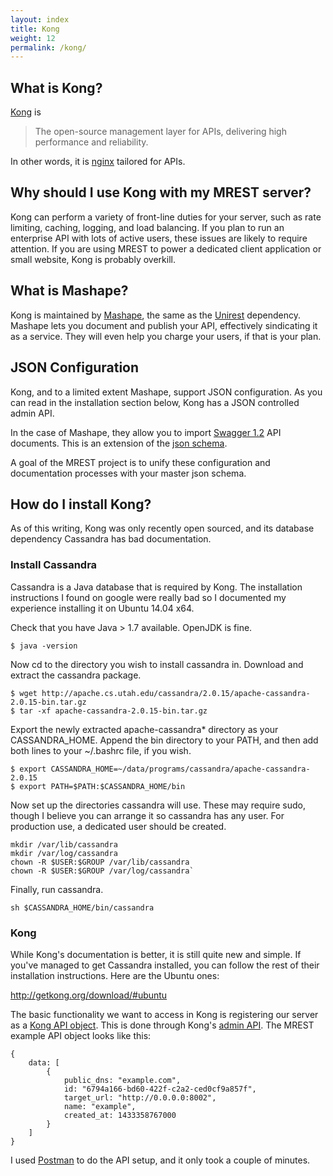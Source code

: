 ```yaml
---
layout: index
title: Kong
weight: 12
permalink: /kong/
---
```


## What is Kong?
[Kong](http://getkong.org/) is

> The open-source management layer for APIs,
> delivering high performance and reliability.

In other words, it is [nginx](http://wiki.nginx.org/Main) tailored for APIs.

## Why should I use Kong with my MREST server?
Kong can perform a variety of front-line duties for your server, such as rate limiting, caching, logging, and load balancing. If you plan to run an enterprise API with lots of active users, these issues are likely to require attention. If you are using MREST to power a dedicated client application or small website, Kong is probably overkill.

## What is Mashape?
Kong is maintained by [Mashape](https://www.mashape.com), the same as the [Unirest](http://unirest.io) dependency. Mashape lets you document and publish your API, effectively sindicating it as a service. They will even help you charge your users, if that is your plan.

## JSON Configuration
Kong, and to a limited extent Mashape, support JSON configuration. As you can read in the installation section below, Kong has a JSON controlled admin API.

In the case of Mashape, they allow you to import [Swagger 1.2](https://github.com/swagger-api/swagger-spec/blob/master/versions/1.2.md) API documents. This is an extension of the [json schema](http://json-schema.org/implementations.html).

A goal of the MREST project is to unify these configuration and documentation processes with your master json schema.

## How do I install Kong?
As of this writing, Kong was only recently open sourced, and its database dependency Cassandra has bad documentation.

### Install Cassandra
Cassandra is a Java database that is required by Kong. The installation
instructions I found on google were really bad so I documented my
experience installing it on Ubuntu 14.04 x64.


Check that you have Java > 1.7 available. OpenJDK is fine.

`$ java -version`


Now cd to the directory you wish to install cassandra in. Download and extract the cassandra package.

```
$ wget http://apache.cs.utah.edu/cassandra/2.0.15/apache-cassandra-2.0.15-bin.tar.gz
$ tar -xf apache-cassandra-2.0.15-bin.tar.gz
```


Export the newly extracted apache-cassandra* directory as your CASSANDRA_HOME. Append the bin directory to your PATH, and then add both lines to your ~/.bashrc file, if you wish.

```
$ export CASSANDRA_HOME=~/data/programs/cassandra/apache-cassandra-2.0.15
$ export PATH=$PATH:$CASSANDRA_HOME/bin
```


Now set up the directories cassandra will use. These may require sudo, though I believe you can arrange it so cassandra has any user. For production use, a dedicated user should be created.

```
mkdir /var/lib/cassandra
mkdir /var/log/cassandra
chown -R $USER:$GROUP /var/lib/cassandra
chown -R $USER:$GROUP /var/log/cassandra`
```


Finally, run cassandra.

`sh $CASSANDRA_HOME/bin/cassandra`


### Kong
While Kong's documentation is better, it is still quite new and simple. If you've managed to get Cassandra installed, you can follow the rest of their installation instructions. Here are the Ubuntu ones:

http://getkong.org/download/#ubuntu

The basic functionality we want to access in Kong is registering our server as a [Kong API object](http://getkong.org/docs/0.2.1/admin-api/#api-object). This is done through Kong's [admin API](http://getkong.org/docs/0.2.1/admin-api/). The MREST example API object looks like this:


```
{
    data: [
        {
            public_dns: "example.com",
            id: "6794a166-bd60-422f-c2a2-ced0cf9a857f",
            target_url: "http://0.0.0.0:8002",
            name: "example",
            created_at: 1433358767000
        }
    ]
}
```

I used [Postman](https://www.getpostman.com/) to do the API setup, and it only took a couple of minutes.
